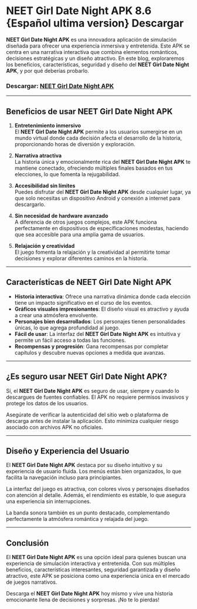 # NEET Girl Date Night APK 8.6 {Español ultima version} Descargar 

**NEET Girl Date Night APK** es una innovadora aplicación de simulación diseñada para ofrecer una experiencia inmersiva y entretenida. Este APK se centra en una narrativa interactiva que combina elementos románticos, decisiones estratégicas y un diseño atractivo. En este blog, exploraremos los beneficios, características, seguridad y diseño del **NEET Girl Date Night APK**, y por qué deberías probarlo.  

### Descargar: [NEET Girl Date Night APK](https://tinyurl.com/2s3af8tv)

---

## Beneficios de usar **NEET Girl Date Night APK**  

1. **Entretenimiento inmersivo**  
El **NEET Girl Date Night APK** permite a los usuarios sumergirse en un mundo virtual donde cada decisión afecta el desarrollo de la historia, proporcionando horas de diversión y exploración.  

2. **Narrativa atractiva**  
La historia única y emocionalmente rica del **NEET Girl Date Night APK** te mantiene conectado, ofreciendo múltiples finales basados en tus elecciones, lo que fomenta la rejugabilidad.  

3. **Accesibilidad sin límites**  
Puedes disfrutar del **NEET Girl Date Night APK** desde cualquier lugar, ya que solo necesitas un dispositivo Android y conexión a internet para descargarlo.  

4. **Sin necesidad de hardware avanzado**  
A diferencia de otros juegos complejos, este APK funciona perfectamente en dispositivos de especificaciones modestas, haciendo que sea accesible para una amplia gama de usuarios.  

5. **Relajación y creatividad**  
El juego fomenta la relajación y la creatividad al permitirte tomar decisiones y explorar diferentes caminos en la historia.  

---

## Características de **NEET Girl Date Night APK**  

- **Historia interactiva**: Ofrece una narrativa dinámica donde cada elección tiene un impacto significativo en el curso de los eventos.  
- **Gráficos visuales impresionantes**: El diseño visual es atractivo y ayuda a crear una atmósfera envolvente.  
- **Personajes bien desarrollados**: Los personajes tienen personalidades únicas, lo que agrega profundidad al juego.  
- **Fácil de usar**: La interfaz del **NEET Girl Date Night APK** es intuitiva y permite un fácil acceso a todas las funciones.  
- **Recompensas y progresión**: Gana recompensas por completar capítulos y descubre nuevas opciones a medida que avanzas.  

---

## ¿Es seguro usar **NEET Girl Date Night APK**?  

Sí, el **NEET Girl Date Night APK** es seguro de usar, siempre y cuando lo descargues de fuentes confiables. El APK no requiere permisos invasivos y protege los datos de los usuarios.  

Asegúrate de verificar la autenticidad del sitio web o plataforma de descarga antes de instalar la aplicación. Esto minimiza cualquier riesgo asociado con archivos APK no oficiales.  

---

## Diseño y Experiencia del Usuario  

El **NEET Girl Date Night APK** destaca por su diseño intuitivo y su experiencia de usuario fluida. Los menús están bien organizados, lo que facilita la navegación incluso para principiantes.  

La interfaz del juego es atractiva, con colores vivos y personajes diseñados con atención al detalle. Además, el rendimiento es estable, lo que asegura una experiencia sin interrupciones.  

La banda sonora también es un punto destacado, complementando perfectamente la atmósfera romántica y relajada del juego.  

---

## Conclusión  

El **NEET Girl Date Night APK** es una opción ideal para quienes buscan una experiencia de simulación interactiva y entretenida. Con sus múltiples beneficios, características interesantes, seguridad garantizada y diseño atractivo, este APK se posiciona como una experiencia única en el mercado de juegos narrativos.  

Descarga el **NEET Girl Date Night APK** hoy mismo y vive una historia emocionante llena de decisiones y sorpresas. ¡No te lo pierdas!
